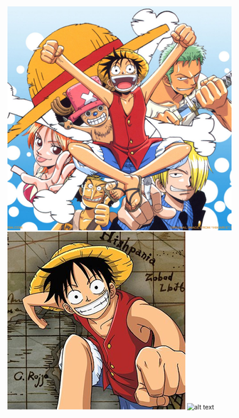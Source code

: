 ![alt text](media/5986912410_682fed19e2_b.jpg)
![alt text](media/imageop.jpg)
![alt text](media/image.jpg)
